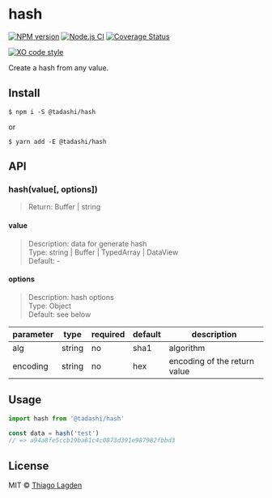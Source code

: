 # hash

[![NPM version][npm-img]][npm]
[![Node.js CI][ci-img]][ci]
[![Coverage Status][coveralls-img]][coveralls]

[![XO code style][xo-img]][xo]

[npm-img]:         https://img.shields.io/npm/v/@tadashi/hash.svg
[npm]:             https://www.npmjs.com/package/@tadashi/hash
[ci-img]:          https://github.com/lagden/hash/workflows/Node.js%20CI/badge.svg
[ci]:              https://github.com/lagden/hash/actions?query=workflow%3A%22Node.js+CI%22
[coveralls-img]:   https://coveralls.io/repos/github/lagden/hash/badge.svg?branch=main
[coveralls]:       https://coveralls.io/github/lagden/hash?branch=main
[xo-img]:          https://img.shields.io/badge/code_style-XO-5ed9c7.svg
[xo]:              https://github.com/sindresorhus/xo


Create a hash from any value.


## Install

```
$ npm i -S @tadashi/hash
```

or

```
$ yarn add -E @tadashi/hash
```


## API

### hash(value[, options])

> Return: Buffer | string


#### value

> Description: data for generate hash  
> Type: string | Buffer | TypedArray | DataView  
> Default: - 


#### options

> Description: hash options  
> Type: Object  
> Default: see below


parameter | type      | required    | default     | description
--------  | --------  | ----------- | ----------- | ------------
alg       | string    | no          | sha1        | algorithm
encoding  | string    | no          | hex         | encoding of the return value


## Usage

```js
import hash from '@tadashi/hash'

const data = hash('test')
// => a94a8fe5ccb19ba61c4c0873d391e987982fbbd3
```


## License

MIT © [Thiago Lagden](https://github.com/lagden)
